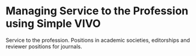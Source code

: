 # Managing Service to the Profession using Simple VIVO

Service to the profession.  Positions in academic societies, editorships and reviewer positions for journals.
